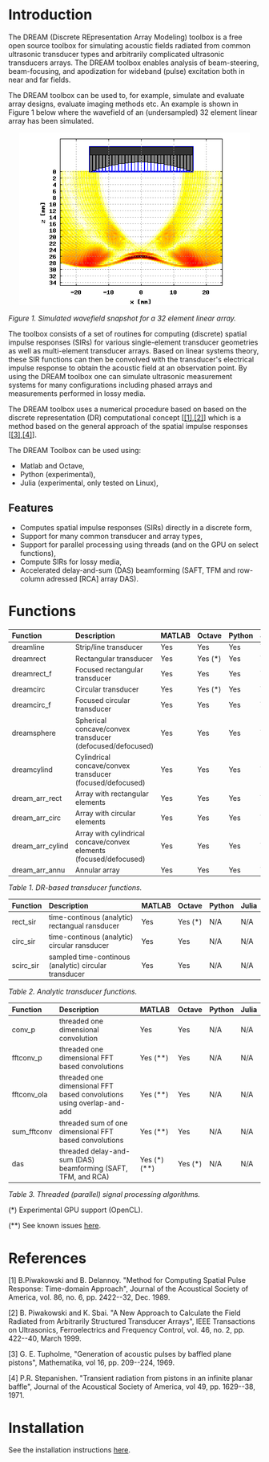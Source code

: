 # Introduction

The DREAM (Discrete REpresentation Array Modeling) toolbox is a free open source toolbox
for simulating acoustic fields radiated from common ultrasonic transducer types and arbitrarily
complicated ultrasonic transducers arrays. The DREAM toolbox enables analysis of beam-steering,
beam-focusing, and apodization for wideband (pulse) excitation both in near and far fields.

The DREAM toolbox can be used to, for example, simulate and evaluate array designs, evaluate imaging
methods etc. An example is shown in Figure 1 below where the wavefield of an (undersampled)
32 element linear array has been simulated.

<p align="center">
<img src="front.png">
</p>

_Figure 1. Simulated wavefield snapshot for a 32 element linear array._

The toolbox consists of a set of routines for computing (discrete) spatial impulse responses (SIRs)
for various single-element transducer geometries as well as multi-element transducer arrays. Based on
linear systems theory, these SIR functions can then be convolved with the transducer's electrical impulse
response to obtain the acoustic field at an observation point. By using the DREAM toolbox one can simulate
ultrasonic measurement systems for many configurations including phased arrays and measurements performed
in lossy media.

The DREAM toolbox uses a numerical procedure based on based on the discrete representation (DR) computational
concept [[[1]](#1),[[2]](#2)] which is a method based on the general approach of the spatial impulse responses [[[3]](#3),[[4]](#4)].

The DREAM Toolbox can be used using:
* Matlab and Octave,
* Python (experimental),
* Julia (experimental, only tested on Linux),

## Features

* Computes spatial impulse responses (SIRs) directly in a discrete form,
* Support for many common transducer and array types,
* Support for parallel processing using threads (and on the GPU on select functions),
* Compute SIRs for lossy media,
* Accelerated delay-and-sum (DAS) beamforming (SAFT, TFM and row-column adressed [RCA] array DAS).

# Functions

| Function  | Description  | MATLAB  | Octave  | Python  | Julia |
|:--|:--|:--|:--|:--|:--|
| dreamline | Strip/line transducer  | Yes  | Yes  | Yes  | Yes  |
| dreamrect | Rectangular transducer  | Yes  |  Yes (*) | Yes  | Yes  |
| dreamrect_f | Focused rectangular transducer  | Yes  | Yes  | Yes  | Yes  |
| dreamcirc | Circular transducer  | Yes  | Yes (*) | Yes  | Yes  |
| dreamcirc_f | Focused circular transducer  | Yes  | Yes  |  Yes | Yes |
| dreamsphere | Spherical concave/convex transducer (defocused/defocused)  | Yes  | Yes  | Yes  | Yes  |
| dreamcylind | Cylindrical concave/convex transducer (focused/defocused)  | Yes  | Yes  | Yes  | Yes  |
| dream_arr_rect | Array with rectangular elements  | Yes  | Yes  | Yes  | Yes  |
| dream_arr_circ | Array with circular elements  | Yes  | Yes  | Yes | Yes  |
| dream_arr_cylind | Array with cylindrical concave/convex elements (focused/defocused) |  Yes | Yes | Yes  | Yes  |
| dream_arr_annu | Annular array  | Yes  | Yes  | Yes  | Yes  |

_Table 1. DR-based transducer functions._


| Function  | Description  | MATLAB  | Octave  | Python  | Julia |
|:--|:--|:--|:--|:--|:--|
| rect_sir | time-continous (analytic) rectangual ransducer | Yes  | Yes (*) | N/A  | N/A |
| circ_sir | time-continous (analytic) circular ransducer | Yes  | Yes  | N/A | N/A |
| scirc_sir | sampled time-continous (analytic) circular transducer | Yes  | Yes  | N/A  | N/A  |

_Table 2. Analytic transducer functions._

| Function  | Description  | MATLAB  | Octave  | Python  | Julia |
|:--|:--|:--|:--|:--|:--|
| conv_p | threaded one dimensional convolution | Yes  | Yes  | N/A  | N/A |
| fftconv_p | threaded one dimensional FFT based convolutions | Yes (**)  | Yes  | N/A | N/A |
| fftconv_ola | threaded one dimensional FFT based convolutions using overlap-and-add | Yes (**)  | Yes  | N/A | N/A |
| sum_fftconv | threaded sum of one dimensional FFT based convolutions | Yes (**)  | Yes  | N/A | N/A |
| das | threaded delay-and-sum (DAS) beamforming (SAFT, TFM, and RCA) | Yes (*)(**) | Yes (*) | N/A | N/A |

_Table 3. Threaded (parallel) signal processing algorithms._

(*) Experimental GPU support (OpenCL).

(**) See known issues [here](KNOWN_ISSUES.md).

# References

<a id="1">[1]</a> B.Piwakowski and B. Delannoy. "Method for Computing Spatial Pulse Response: Time-domain Approach", Journal of the Acoustical
Society of America, vol. 86, no. 6, pp. 2422--32, Dec. 1989.

<a id="2">[2]</a> B. Piwakowski and K. Sbai. "A New Approach to Calculate the Field Radiated from Arbitrarily Structured Transducer Arrays",
IEEE Transactions on Ultrasonics, Ferroelectrics and Frequency Control, vol. 46, no. 2, pp. 422--40, March 1999.

<a id="3">[3]</a> G. E. Tupholme, "Generation of acoustic pulses by baffled plane pistons", Mathematika, vol 16, pp. 209--224, 1969.

<a id="4">[4]</a> P.R. Stepanishen. "Transient radiation from pistons in an infinite planar baffle", Journal of the Acoustical Society of America,
vol 49, pp. 1629--38, 1971.

# Installation

See the installation instructions [here](INSTALLATION.md).
